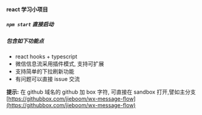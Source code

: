 #### react 学习小项目

##### `npm start` 直接启动

##### 包含如下功能点

- react hooks + typescript
- 微信信息流采用插件模式, 支持可扩展
- 支持简单的下拉刷新功能
- 有问题可以直接 issue 交流

**提示:** 在 github 域名的 github 加 box 字符, 可直接在 sandbox 打开,譬如主分支 [https://githubbox.com/jieboom/wx-message-flow](https://githubbox.com/jieboom/wx-message-flow)
